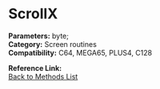 # ScrollX

**Parameters:** byte;  
**Category:** Screen routines  
**Compatibility:** C64, MEGA65, PLUS4, C128  

**Reference Link:**  
[Back to Methods List](../../SUMMARY.md)
